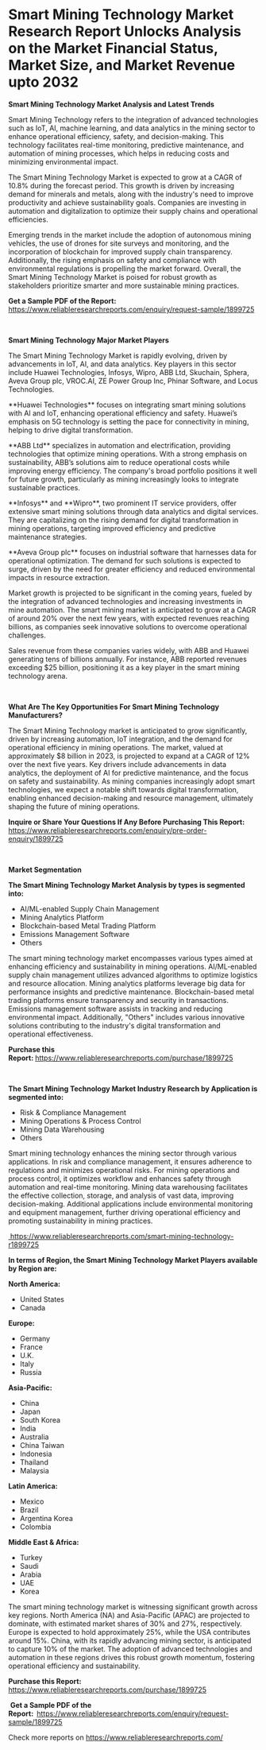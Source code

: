 <p><h1>Smart Mining Technology Market Research Report Unlocks Analysis on the Market Financial Status, Market Size, and Market Revenue upto 2032</h1></p><p><strong>Smart Mining Technology Market Analysis and Latest Trends</strong></p>
<p><p>Smart Mining Technology refers to the integration of advanced technologies such as IoT, AI, machine learning, and data analytics in the mining sector to enhance operational efficiency, safety, and decision-making. This technology facilitates real-time monitoring, predictive maintenance, and automation of mining processes, which helps in reducing costs and minimizing environmental impact. </p><p>The Smart Mining Technology Market is expected to grow at a CAGR of 10.8% during the forecast period. This growth is driven by increasing demand for minerals and metals, along with the industry's need to improve productivity and achieve sustainability goals. Companies are investing in automation and digitalization to optimize their supply chains and operational efficiencies. </p><p>Emerging trends in the market include the adoption of autonomous mining vehicles, the use of drones for site surveys and monitoring, and the incorporation of blockchain for improved supply chain transparency. Additionally, the rising emphasis on safety and compliance with environmental regulations is propelling the market forward. Overall, the Smart Mining Technology Market is poised for robust growth as stakeholders prioritize smarter and more sustainable mining practices.</p></p>
<p><strong>Get a Sample PDF of the Report:&nbsp;</strong> <a href="https://www.reliableresearchreports.com/enquiry/request-sample/1899725?utm_campaign=3039&utm_medium=2&utm_source=Github&utm_content=ia&utm_term=10032025&utm_id=smart-mining-technology">https://www.reliableresearchreports.com/enquiry/request-sample/1899725</a></p>
<p>&nbsp;</p>
<p><strong>Smart Mining Technology Major Market Players</strong></p>
<p><p>The Smart Mining Technology Market is rapidly evolving, driven by advancements in IoT, AI, and data analytics. Key players in this sector include Huawei Technologies, Infosys, Wipro, ABB Ltd, Skuchain, Sphera, Aveva Group plc, VROC.AI, ZE Power Group Inc, Phinar Software, and Locus Technologies. </p><p>**Huawei Technologies** focuses on integrating smart mining solutions with AI and IoT, enhancing operational efficiency and safety. Huawei’s emphasis on 5G technology is setting the pace for connectivity in mining, helping to drive digital transformation.</p><p>**ABB Ltd** specializes in automation and electrification, providing technologies that optimize mining operations. With a strong emphasis on sustainability, ABB’s solutions aim to reduce operational costs while improving energy efficiency. The company's broad portfolio positions it well for future growth, particularly as mining increasingly looks to integrate sustainable practices.</p><p>**Infosys** and **Wipro**, two prominent IT service providers, offer extensive smart mining solutions through data analytics and digital services. They are capitalizing on the rising demand for digital transformation in mining operations, targeting improved efficiency and predictive maintenance strategies.</p><p>**Aveva Group plc** focuses on industrial software that harnesses data for operational optimization. The demand for such solutions is expected to surge, driven by the need for greater efficiency and reduced environmental impacts in resource extraction.</p><p>Market growth is projected to be significant in the coming years, fueled by the integration of advanced technologies and increasing investments in mine automation. The smart mining market is anticipated to grow at a CAGR of around 20% over the next few years, with expected revenues reaching billions, as companies seek innovative solutions to overcome operational challenges.</p><p>Sales revenue from these companies varies widely, with ABB and Huawei generating tens of billions annually. For instance, ABB reported revenues exceeding $25 billion, positioning it as a key player in the smart mining technology arena.</p></p>
<p>&nbsp;</p>
<p><strong>What Are The Key Opportunities For Smart Mining Technology Manufacturers?</strong></p>
<p><p>The Smart Mining Technology market is anticipated to grow significantly, driven by increasing automation, IoT integration, and the demand for operational efficiency in mining operations. The market, valued at approximately $8 billion in 2023, is projected to expand at a CAGR of 12% over the next five years. Key drivers include advancements in data analytics, the deployment of AI for predictive maintenance, and the focus on safety and sustainability. As mining companies increasingly adopt smart technologies, we expect a notable shift towards digital transformation, enabling enhanced decision-making and resource management, ultimately shaping the future of mining operations.</p></p>
<p><strong>Inquire or Share Your Questions If Any Before Purchasing This Report:</strong> <a href="https://www.reliableresearchreports.com/enquiry/pre-order-enquiry/1899725?utm_campaign=3039&utm_medium=2&utm_source=Github&utm_content=ia&utm_term=10032025&utm_id=smart-mining-technology">https://www.reliableresearchreports.com/enquiry/pre-order-enquiry/1899725</a></p>
<p>&nbsp;</p>
<p><strong>Market Segmentation</strong></p>
<p><strong>The Smart Mining Technology Market Analysis by types is segmented into:</strong></p>
<p><ul><li>AI/ML-enabled Supply Chain Management</li><li>Mining Analytics Platform</li><li>Blockchain-based Metal Trading Platform</li><li>Emissions Management Software</li><li>Others</li></ul></p>
<p><p>The smart mining technology market encompasses various types aimed at enhancing efficiency and sustainability in mining operations. AI/ML-enabled supply chain management utilizes advanced algorithms to optimize logistics and resource allocation. Mining analytics platforms leverage big data for performance insights and predictive maintenance. Blockchain-based metal trading platforms ensure transparency and security in transactions. Emissions management software assists in tracking and reducing environmental impact. Additionally, "Others" includes various innovative solutions contributing to the industry's digital transformation and operational effectiveness.</p></p>
<p><strong>Purchase this Report:&nbsp;</strong><a href="https://www.reliableresearchreports.com/purchase/1899725?utm_campaign=3039&utm_medium=2&utm_source=Github&utm_content=ia&utm_term=10032025&utm_id=smart-mining-technology">https://www.reliableresearchreports.com/purchase/1899725</a></p>
<p>&nbsp;</p>
<p><strong>The Smart Mining Technology Market Industry Research by Application is segmented into:</strong></p>
<p><ul><li>Risk & Compliance Management</li><li>Mining Operations & Process Control</li><li>Mining Data Warehousing</li><li>Others</li></ul></p>
<p><p>Smart mining technology enhances the mining sector through various applications. In risk and compliance management, it ensures adherence to regulations and minimizes operational risks. For mining operations and process control, it optimizes workflow and enhances safety through automation and real-time monitoring. Mining data warehousing facilitates the effective collection, storage, and analysis of vast data, improving decision-making. Additional applications include environmental monitoring and equipment management, further driving operational efficiency and promoting sustainability in mining practices.</p></p>
<p><a href="https://www.reliableresearchreports.com/smart-mining-technology-r1899725?utm_campaign=3039&utm_medium=2&utm_source=Github&utm_content=ia&utm_term=10032025&utm_id=smart-mining-technology">&nbsp;https://www.reliableresearchreports.com/smart-mining-technology-r1899725</a></p>
<p><strong>In terms of Region, the Smart Mining Technology Market Players available by Region are:</strong></p>
<p>
    <p> <strong> North America: </strong>
        <ul>
            <li>United States</li>
            <li>Canada</li>
        </ul>
        </p> 
    <p> <strong> Europe: </strong>
        <ul>
            <li>Germany</li>
            <li>France</li>
            <li>U.K.</li>
            <li>Italy</li>
            <li>Russia</li>
        </ul>
        </p> 
    <p> <strong> Asia-Pacific: </strong>
        <ul>
            <li>China</li>
            <li>Japan</li>
            <li>South Korea</li>
            <li>India</li>
            <li>Australia</li>
            <li>China Taiwan</li>
            <li>Indonesia</li>
            <li>Thailand</li>
            <li>Malaysia</li>
        </ul>
        </p> 
    <p> <strong> Latin America: </strong>
        <ul>
            <li>Mexico</li>
            <li>Brazil</li>
            <li>Argentina Korea</li>
            <li>Colombia</li>
        </ul>
        </p> 
    <p> <strong> Middle East & Africa: </strong>
        <ul>
            <li>Turkey</li>
            <li>Saudi</li>
            <li>Arabia</li>
            <li>UAE</li>
            <li>Korea</li>
        </ul>
    </p>
    </p>
<p><p>The smart mining technology market is witnessing significant growth across key regions. North America (NA) and Asia-Pacific (APAC) are projected to dominate, with estimated market shares of 30% and 27%, respectively. Europe is expected to hold approximately 25%, while the USA contributes around 15%. China, with its rapidly advancing mining sector, is anticipated to capture 10% of the market. The adoption of advanced technologies and automation in these regions drives this robust growth momentum, fostering operational efficiency and sustainability.</p></p>
<p><strong>Purchase this Report: </strong><a href="https://www.reliableresearchreports.com/purchase/1899725?utm_campaign=3039&utm_medium=2&utm_source=Github&utm_content=ia&utm_term=10032025&utm_id=smart-mining-technology">https://www.reliableresearchreports.com/purchase/1899725</a></p>
<p>&nbsp;<strong>Get a Sample PDF of the Report:&nbsp;&nbsp;</strong><a href="https://www.reliableresearchreports.com/enquiry/request-sample/1899725?utm_campaign=3039&utm_medium=2&utm_source=Github&utm_content=ia&utm_term=10032025&utm_id=smart-mining-technology">https://www.reliableresearchreports.com/enquiry/request-sample/1899725</a></p>
<p><strong></strong></p>
<p>Check more reports on <a href="https://www.reliableresearchreports.com/?utm_campaign=3039&utm_medium=2&utm_source=Github&utm_content=ia&utm_term=10032025&utm_id=smart-mining-technology">https://www.reliableresearchreports.com/</a></p>